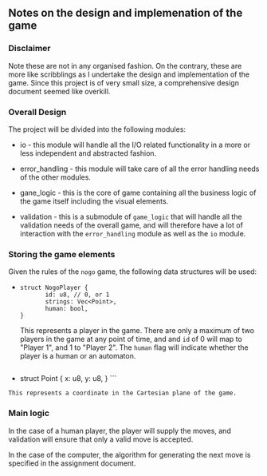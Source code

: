 ## Notes on the design and implemenation of the game

### Disclaimer

Note these are not in any organised fashion. On the contrary, these are more like scribblings as
I undertake the design and implementation of the game. Since this project is of very small size, a
comprehensive design document seemed like overkill.


### Overall Design

The project will be divided into the following modules:

  * io - this module will handle all the I/O related functionality in a more or less
         independent and abstracted fashion.

  * error_handling - this module will take care of all the error handling needs of the other
                     modules.
  * gane_logic - this is the core of game containing all the business logic of the game itself
                 including the visual elements.
  * validation - this is a submodule of `game_logic` that will handle all the validation needs of
                 the overall game, and will therefore have a lot of interaction with the
                 `error_handling` module as well as the `io` module.


### Storing the game elements

Given the rules of the `nogo` game, the following data structures will be used:

  * ```
    struct NogoPlayer {
           id: u8, // 0, or 1
           strings: Vec<Point>,
           human: bool,
    }
    ```

    This represents a player in the game. There are only a maximum of two players in the game
    at any point of time, and and `id` of 0 will map to "Player 1", and 1 to "Player 2". The
    `human` flag will indicate whether the player is a human or an automaton.
    

    ```
  *   struct Point {
           x: u8,
           y: u8,
    }
    ```

    This represents a coordinate in the Cartesian plane of the game.


### Main logic

In the case of a human player, the player will supply the moves, and validation will ensure that
only a valid move is accepted.

In the case of the computer, the algorithm for generating the next move is specified in the
assignment document.




    
 
